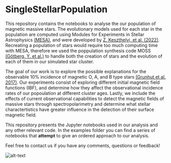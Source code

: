 # SingleStellarPopulation

This repository contains the notebooks to analyse the our population of magnetic massive stars. The evolutionary models used for each star in the population are computed using Modules for Experiments in Stellar Astrophysics [(MESA)](https://docs.mesastar.org/en/release-r22.05.1/index.html), and were developed by [Z. Keszthelyi, et al. (2022)](https://academic.oup.com/mnras/article/517/2/2028/6701644). Recreating a population of stars would require too much computing time with MESA, therefore we used the poppulation synthesis code MOSS [(Götberg, Y. et al.)](https://ui.adsabs.harvard.edu/abs/2019A%26A...629A.134G/abstract) to handle both the creation of stars and the evolution of each of them in our simulated star cluster. 

The goal of our work is to explore the possible explanations for the observable 10% incidence of magnetic O, A, and B type stars [(Grunhut et al. 2017)](https://academic.oup.com/mnras/article/465/2/2432/2417464?login=false). Our experiments consist of exploring different initial magnetic field functions (IBF), and determine how they affect the observational incidence rates of our popoulation at different cluster ages. Lastly, we include the effects of current observational capabilities to detect the magnetic fields of massive stars through spectropolarimetry and determine what stellar charactertistics have greater influence in the detection of their surface magnetic field.

This repository presents the Jupyter notebooks used in our analysis and any other relevant code. In the examples folder you can find a series of notebooks that **attempt** to give an ordered approach to our analysis. 

Feel free to contact us if you have any comments, questions or feedback!

![alt-text](https://github.com/vicaleram/SingleStellarPopulation/blob/main/hr_z14mix1.gif)
